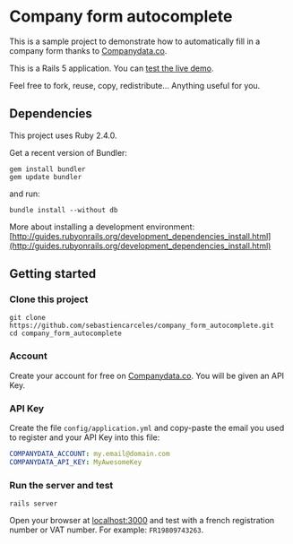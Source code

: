 # Company form autocomplete

This is a sample project to demonstrate how to automatically fill in a company form thanks to [Companydata.co](https://www.companydata.co).

This is a Rails 5 application. You can [test the live demo](https://company-form-autocomplete.herokuapp.com/).

Feel free to fork, reuse, copy, redistribute... Anything useful for you.

## Dependencies

This project uses Ruby 2.4.0.

Get a recent version of Bundler:

```shell
gem install bundler
gem update bundler
```

and run:

```shell
bundle install --without db
```

More about installing a development environment: [http://guides.rubyonrails.org/development_dependencies_install.html](http://guides.rubyonrails.org/development_dependencies_install.html)

## Getting started

### Clone this project

```shell
git clone https://github.com/sebastiencarceles/company_form_autocomplete.git
cd company_form_autocomplete
```

### Account

Create your account for free on [Companydata.co](https://www.companydata.co). You will be given an API Key.

### API Key

Create the file `config/application.yml` and copy-paste the email you used to register and your API Key into this file:

```yml
COMPANYDATA_ACCOUNT: my.email@domain.com
COMPANYDATA_API_KEY: MyAwesomeKey
```

### Run the server and test

```shell
rails server
```

Open your browser at [localhost:3000](http://localhost:3000) and test with a french registration number or VAT number. For example: `FR19809743263`.
